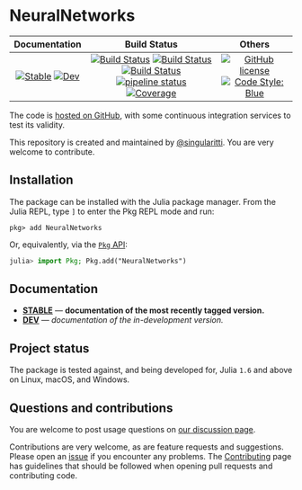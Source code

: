 # NeuralNetworks

|                                 **Documentation**                                  |                                                                                                 **Build Status**                                                                                                 |                                        **Others**                                         |
| :--------------------------------------------------------------------------------: | :--------------------------------------------------------------------------------------------------------------------------------------------------------------------------------------------------------------: | :---------------------------------------------------------------------------------------: |
| [![Stable][docs-stable-img]][docs-stable-url] [![Dev][docs-dev-img]][docs-dev-url] | [![Build Status][gha-img]][gha-url] [![Build Status][appveyor-img]][appveyor-url] [![Build Status][cirrus-img]][cirrus-url] [![pipeline status][gitlab-img]][gitlab-url] [![Coverage][codecov-img]][codecov-url] | [![GitHub license][license-img]][license-url] [![Code Style: Blue][style-img]][style-url] |

[docs-stable-img]: https://img.shields.io/badge/docs-stable-blue.svg
[docs-stable-url]: https://singularitti.github.io/NeuralNetworks.jl/stable
[docs-dev-img]: https://img.shields.io/badge/docs-dev-blue.svg
[docs-dev-url]: https://singularitti.github.io/NeuralNetworks.jl/dev
[gha-img]: https://github.com/singularitti/NeuralNetworks.jl/workflows/CI/badge.svg
[gha-url]: https://github.com/singularitti/NeuralNetworks.jl/actions
[appveyor-img]: https://ci.appveyor.com/api/projects/status/github/singularitti/NeuralNetworks.jl?svg=true
[appveyor-url]: https://ci.appveyor.com/project/singularitti/NeuralNetworks-jl
[cirrus-img]: https://api.cirrus-ci.com/github/singularitti/NeuralNetworks.jl.svg
[cirrus-url]: https://cirrus-ci.com/github/singularitti/NeuralNetworks.jl
[gitlab-img]: https://gitlab.com/singularitti/NeuralNetworks.jl/badges/main/pipeline.svg
[gitlab-url]: https://gitlab.com/singularitti/NeuralNetworks.jl/-/pipelines
[codecov-img]: https://codecov.io/gh/singularitti/NeuralNetworks.jl/branch/main/graph/badge.svg
[codecov-url]: https://codecov.io/gh/singularitti/NeuralNetworks.jl
[license-img]: https://img.shields.io/github/license/singularitti/NeuralNetworks.jl
[license-url]: https://github.com/singularitti/NeuralNetworks.jl/blob/main/LICENSE
[style-img]: https://img.shields.io/badge/code%20style-blue-4495d1.svg
[style-url]: https://github.com/invenia/BlueStyle

The code is [hosted on GitHub](https://github.com/singularitti/NeuralNetworks.jl),
with some continuous integration services to test its validity.

This repository is created and maintained by [@singularitti](https://github.com/singularitti).
You are very welcome to contribute.

## Installation

The package can be installed with the Julia package manager.
From the Julia REPL, type `]` to enter the Pkg REPL mode and run:

```
pkg> add NeuralNetworks
```

Or, equivalently, via the [`Pkg` API](https://pkgdocs.julialang.org/v1/getting-started/):

```julia
julia> import Pkg; Pkg.add("NeuralNetworks")
```

## Documentation

- [**STABLE**][docs-stable-url] — **documentation of the most recently tagged version.**
- [**DEV**][docs-dev-url] — _documentation of the in-development version._

## Project status

The package is tested against, and being developed for, Julia `1.6` and above on Linux,
macOS, and Windows.

## Questions and contributions

You are welcome to post usage questions on [our discussion page][discussions-url].

Contributions are very welcome, as are feature requests and suggestions. Please open an
[issue][issues-url] if you encounter any problems. The [Contributing](@ref) page has
guidelines that should be followed when opening pull requests and contributing code.

[discussions-url]: https://github.com/singularitti/NeuralNetworks.jl/discussions
[issues-url]: https://github.com/singularitti/NeuralNetworks.jl/issues
